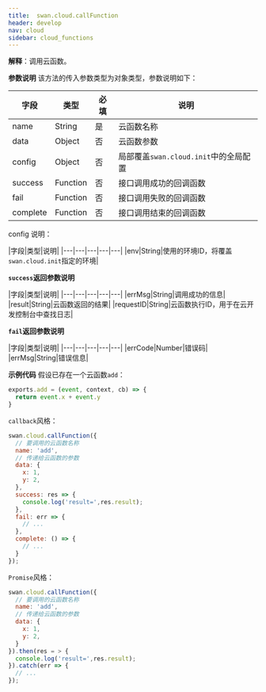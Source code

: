 ```yaml
---
title:  swan.cloud.callFunction
header: develop
nav: cloud
sidebar: cloud_functions
---
```

 
**解释**：调用云函数。

**参数说明**
该方法的传入参数类型为对象类型，参数说明如下：

|字段|类型|必填|说明|
|---|---|---|---|
|name|String|是|云函数名称|
|data|Object|否|云函数参数|
|config|Object|否|局部覆盖`swan.cloud.init`中的全局配置|
|success|Function|否|接口调用成功的回调函数|
|fail|Function|否|接口调用失败的回调函数|
|complete|Function|否|接口调用结束的回调函数|

config 说明：

|字段|类型|说明|
|---|---|---|---|---|
|env|String|使用的环境ID，将覆盖`swan.cloud.init`指定的环境|

**`success`返回参数说明**

|字段|类型|说明|
|---|---|---|---|---|
|errMsg|String|调用成功的信息|
|result|String|云函数返回的结果|
|requestID|String|云函数执行ID，用于在云开发控制台中查找日志|

**`fail`返回参数说明**

|字段|类型|说明|
|---|---|---|---|---|
|errCode|Number|错误码|
|errMsg|String|错误信息|


**示例代码**
假设已存在一个云函数`add`：
```js
exports.add = (event, context, cb) => {
  return event.x + event.y
}
```
`callback`风格：

```js
swan.cloud.callFunction({
  // 要调用的云函数名称
  name: 'add',
  // 传递给云函数的参数
  data: {
    x: 1,
    y: 2,
  },
  success: res => {
    console.log('result=',res.result);
  },
  fail: err => {
    // ...
  },
  complete: () => {
    // ...
  }
});
```

`Promise`风格：
```js
swan.cloud.callFunction({
  // 要调用的云函数名称
  name: 'add',
  // 传递给云函数的参数
  data: {
    x: 1,
    y: 2,
  }
}).then(res = > {
  console.log('result=',res.result);
}).catch(err => {
  // ...
});
```



